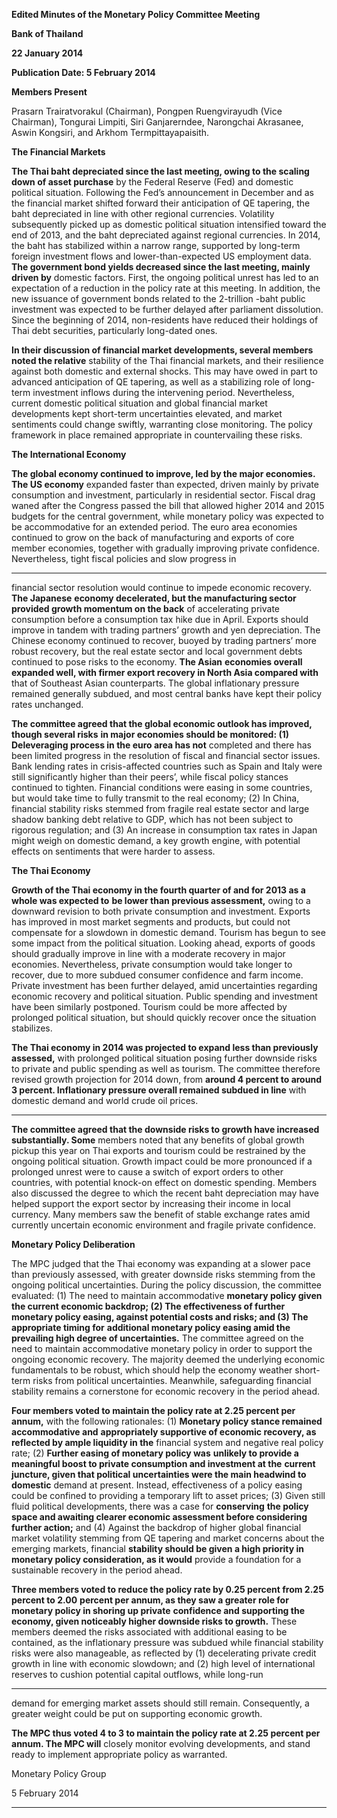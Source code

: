 **Edited Minutes of the Monetary Policy Committee Meeting**

**Bank of Thailand**

**22 January 2014**

**Publication Date: 5 February 2014**

**Members Present**

Prasarn Trairatvorakul (Chairman), Pongpen Ruengvirayudh (Vice Chairman), Tongurai Limpiti,
Siri Ganjarerndee, Narongchai Akrasanee, Aswin Kongsiri, and Arkhom Termpittayapaisith.

**The Financial Markets**

**The Thai baht depreciated since the last meeting, owing to the scaling down of asset purchase**
by the Federal Reserve (Fed) and domestic political situation. Following the Fed’s
announcement in December and as the financial market shifted forward their anticipation of
QE tapering, the baht depreciated in line with other regional currencies. Volatility subsequently
picked up as domestic political situation intensified toward the end of 2013, and the baht
depreciated against regional currencies. In 2014, the baht has stabilized within a narrow range,
supported by long-term foreign investment flows and lower-than-expected US employment
data. **The government bond yields decreased since the last meeting, mainly driven by**
domestic factors. First, the ongoing political unrest has led to an expectation of a reduction in
the policy rate at this meeting. In addition, the new issuance of government bonds related to
the 2-trillion -baht public investment was expected to be further delayed after parliament
dissolution. Since the beginning of 2014, non-residents have reduced their holdings of Thai debt
securities, particularly long-dated ones.

**In their discussion of financial market developments, several members noted the relative**
stability of the Thai financial markets, and their resilience against both domestic and external
shocks. This may have owed in part to advanced anticipation of QE tapering, as well as a
stabilizing role of long-term investment inflows during the intervening period. Nevertheless,
current domestic political situation and global financial market developments kept short-term
uncertainties elevated, and market sentiments could change swiftly, warranting close
monitoring. The policy framework in place remained appropriate in countervailing these risks.

**The International Economy**

**The global economy continued to improve, led by the major economies.** **The US economy**
expanded faster than expected, driven mainly by private consumption and investment,
particularly in residential sector. Fiscal drag waned after the Congress passed the bill that
allowed higher 2014 and 2015 budgets for the central government, while monetary policy was
expected to be accommodative for an extended period. The euro area economies continued to
grow on the back of manufacturing and exports of core member economies, together with
gradually improving private confidence. Nevertheless, tight fiscal policies and slow progress in


-----

financial sector resolution would continue to impede economic recovery. **The Japanese**
**economy decelerated, but the manufacturing sector provided growth momentum on the back**
of accelerating private consumption before a consumption tax hike due in April. Exports should
improve in tandem with trading partners’ growth and yen depreciation. The Chinese economy
continued to recover, buoyed by trading partners’ more robust recovery, but the real estate
sector and local government debts continued to pose risks to the economy. **The Asian**
**economies overall expanded well, with firmer export recovery in North Asia compared with**
that of Southeast Asian counterparts. The global inflationary pressure remained generally
subdued, and most central banks have kept their policy rates unchanged.

**The committee agreed that the global economic outlook has improved, though several risks**
**in major economies should be monitored: (1) Deleveraging process in the euro area has not**
completed and there has been limited progress in the resolution of fiscal and financial sector
issues. Bank lending rates in crisis-affected countries such as Spain and Italy were still
significantly higher than their peers’, while fiscal policy stances continued to tighten. Financial
conditions were easing in some countries, but would take time to fully transmit to the real
economy; (2) In China, financial stability risks stemmed from fragile real estate sector and large
shadow banking debt relative to GDP, which has not been subject to rigorous regulation; and
(3) An increase in consumption tax rates in Japan might weigh on domestic demand, a key
growth engine, with potential effects on sentiments that were harder to assess.

**The Thai Economy**

**Growth of the Thai economy in the fourth quarter of and for 2013 as a whole was expected to**
**be lower than previous assessment,** owing to a downward revision to both private
consumption and investment. Exports has improved in most market segments and products,
but could not compensate for a slowdown in domestic demand. Tourism has begun to see
some impact from the political situation. Looking ahead, exports of goods should gradually
improve in line with a moderate recovery in major economies. Nevertheless, private
consumption would take longer to recover, due to more subdued consumer confidence and
farm income. Private investment has been further delayed, amid uncertainties regarding
economic recovery and political situation. Public spending and investment have been similarly
postponed. Tourism could be more affected by prolonged political situation, but should quickly
recover once the situation stabilizes.

**The Thai economy in 2014 was projected to expand less than previously assessed,** with
prolonged political situation posing further downside risks to private and public spending as
well as tourism. The committee therefore revised growth projection for 2014 down, from
**around 4 percent to around 3 percent. Inflationary pressure overall remained subdued in line**
with domestic demand and world crude oil prices.


-----

**The committee agreed that the downside risks to growth have increased substantially. Some**
members noted that any benefits of global growth pickup this year on Thai exports and tourism
could be restrained by the ongoing political situation. Growth impact could be more
pronounced if a prolonged unrest were to cause a switch of export orders to other countries,
with potential knock-on effect on domestic spending. Members also discussed the degree to
which the recent baht depreciation may have helped support the export sector by increasing
their income in local currency. Many members saw the benefit of stable exchange rates amid
currently uncertain economic environment and fragile private confidence.

**Monetary Policy Deliberation**

The MPC judged that the Thai economy was expanding at a slower pace than previously
assessed, with greater downside risks stemming from the ongoing political uncertainties. During
the policy discussion, the committee evaluated: (1) The need to maintain accommodative
**monetary policy given the current economic backdrop; (2) The effectiveness of further**
**monetary policy easing, against potential costs and risks; and (3) The appropriate timing for**
**additional monetary policy easing amid the prevailing high degree of uncertainties.** The
committee agreed on the need to maintain accommodative monetary policy in order to support
the ongoing economic recovery. The majority deemed the underlying economic fundamentals
to be robust, which should help the economy weather short-term risks from political
uncertainties. Meanwhile, safeguarding financial stability remains a cornerstone for economic
recovery in the period ahead.

**Four members voted to maintain the policy rate at 2.25 percent per annum,** with the
following rationales: (1) **Monetary policy stance remained accommodative and**
**appropriately supportive of economic recovery, as reflected by ample liquidity in the**
financial system and negative real policy rate; (2) **Further easing of monetary policy was**
**unlikely to provide a meaningful boost to private consumption and investment at the**
**current juncture, given that political uncertainties were the main headwind to domestic**
demand at present. Instead, effectiveness of a policy easing could be confined to providing a
temporary lift to asset prices; (3) Given still fluid political developments, there was a case for
**conserving** **the policy space and awaiting clearer economic assessment before considering**
**further action;** and (4) Against the backdrop of higher global financial market volatility
stemming from QE tapering and market concerns about the emerging markets, financial
**stability should be given a high priority in monetary policy consideration, as it would**
provide a foundation for a sustainable recovery in the period ahead.

**Three members voted to reduce the policy rate by 0.25 percent from 2.25 percent to 2.00**
**percent per annum, as they saw a greater role for monetary policy in shoring up private**
**confidence and supporting the economy, given noticeably higher downside risks to growth.**
These members deemed the risks associated with additional easing to be contained, as the
inflationary pressure was subdued while financial stability risks were also manageable, as
reflected by (1) decelerating private credit growth in line with economic slowdown; and (2)
high level of international reserves to cushion potential capital outflows, while long-run


-----

demand for emerging market assets should still remain. Consequently, a greater weight could
be put on supporting economic growth.

**The MPC thus voted 4 to 3 to maintain the policy rate at 2.25 percent per annum. The MPC will**
closely monitor evolving developments, and stand ready to implement appropriate policy as
warranted.

Monetary Policy Group

5 February 2014


-----

